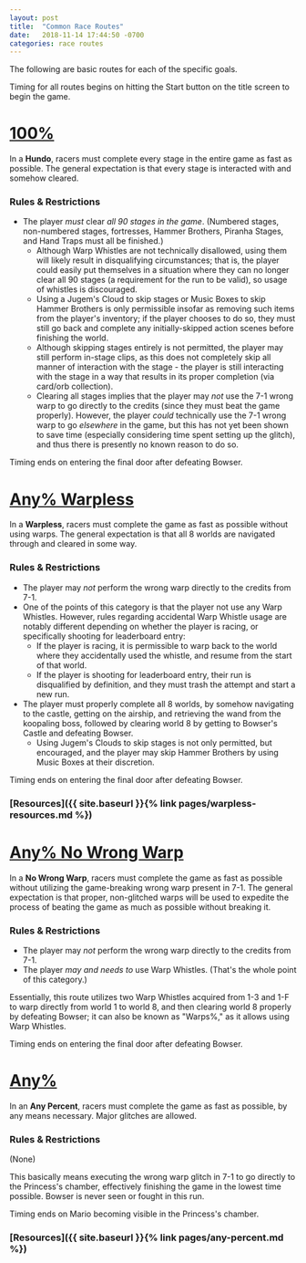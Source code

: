 ```yaml
---
layout: post
title:  "Common Race Routes"
date:   2018-11-14 17:44:50 -0700
categories: race routes
---
```


The following are basic routes for each of the specific goals.

Timing for all routes begins on hitting the Start button on the title screen to begin the game. 

# [100%](#100)

In a **Hundo**, racers must complete every stage in the entire game as fast as possible. The general expectation is that every stage is interacted with and somehow cleared.

### Rules & Restrictions

-   The player *must* clear *all 90 stages in the game*. (Numbered stages, non-numbered stages, fortresses, Hammer Brothers, Piranha Stages, and Hand Traps must all be finished.)
    -   Although Warp Whistles are not technically disallowed, using them will likely result in disqualifying circumstances; that is, the player could easily put themselves in a situation where they can no longer clear all 90 stages (a requirement for the run to be valid), so usage of whistles is discouraged.
    -   Using a Jugem's Cloud to skip stages or Music Boxes to skip Hammer Brothers is only permissible insofar as removing such items from the player's inventory; if the player chooses to do so, they must still go back and complete any initially-skipped action scenes before finishing the world.
    -   Although skipping stages entirely is not permitted, the player may still perform in-stage clips, as this does not completely skip all manner of interaction with the stage - the player is still interacting with the stage in a way that results in its proper completion (via card/orb collection).
    -   Clearing all stages implies that the player may *not* use the 7-1 wrong warp to go directly to the credits (since they must beat the game properly). However, the player *could* technically use the 7-1 wrong warp to go *elsewhere* in the game, but this has not yet been shown to save time (especially considering time spent setting up the glitch), and thus there is presently no known reason to do so.

Timing ends on entering the final door after defeating Bowser.

# [Any% Warpless](#any-warpless)

In a **Warpless**, racers must complete the game as fast as possible without using warps. The general expectation is that all 8 worlds are navigated through and cleared in some way.

### Rules & Restrictions

-   The player may *not* perform the wrong warp directly to the credits from 7-1.
-   One of the points of this category is that the player not use any Warp Whistles. However, rules regarding accidental Warp Whistle usage are notably different depending on whether the player is racing, or specifically shooting for leaderboard entry:
    -   If the player is racing, it is permissible to warp back to the world where they accidentally used the whistle, and resume from the start of that world.
    -   If the player is shooting for leaderboard entry, their run is disqualified by definition, and they must trash the attempt and start a new run.
-   The player must properly complete all 8 worlds, by somehow navigating to the castle, getting on the airship, and retrieving the wand from the koopaling boss, followed by clearing world 8 by getting to Bowser's Castle and defeating Bowser.
    -   Using Jugem's Clouds to skip stages is not only permitted, but encouraged, and the player may skip Hammer Brothers by using Music Boxes at their discretion.

Timing ends on entering the final door after defeating Bowser.

### [Resources]({{ site.baseurl }}{% link pages/warpless-resources.md %})

# [Any% No Wrong Warp](#any-no-wrong-warp)

In a **No Wrong Warp**, racers must complete the game as fast as possible without utilizing the game-breaking wrong warp present in 7-1. The general expectation is that proper, non-glitched warps will be used to expedite the process of beating the game as much as possible without breaking it.

### Rules & Restrictions

-   The player may *not* perform the wrong warp directly to the credits from 7-1.
-   The player *may and needs to* use Warp Whistles. (That's the whole point of this category.)

Essentially, this route utilizes two Warp Whistles acquired from 1-3 and 1-F to warp directly from world 1 to world 8, and then clearing world 8 properly by defeating Bowser; it can also be known as "Warps%," as it allows using Warp Whistles.

Timing ends on entering the final door after defeating Bowser.

# [Any%](#any)

In an **Any Percent**, racers must complete the game as fast as possible, by any means necessary. Major glitches are allowed.

### Rules & Restrictions

(None)

This basically means executing the wrong warp glitch in 7-1 to go directly to the Princess's chamber, effectively finishing the game in the lowest time possible. Bowser is never seen or fought in this run.

Timing ends on Mario becoming visible in the Princess's chamber.

### [Resources]({{ site.baseurl }}{% link pages/any-percent.md %})
